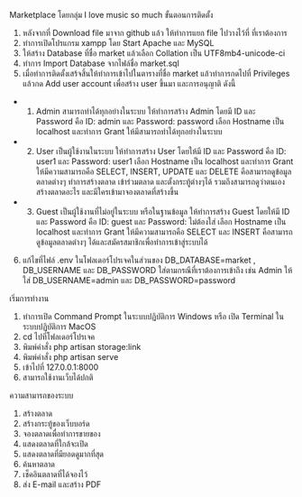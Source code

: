 Marketplace
โดยกลุ่ม I love music so much
ขั้นตอนการติดตั้ง
1. หลังจากที่ Download file มาจาก github แล้ว ให้ทำการแยก file ไปวางไว้ที่ ที่เราต้องการ 
2. ทำการเปิดโปรแกรม xampp โดย Start Apache และ MySQL
3. ให้สร้าง Database ที่ชื่อ market แล้วเลือก Collation เป็น UTF8mb4-unicode-ci
4. ทำการ Import Database จากไฟล์ชื่อ market.sql
5. เมื่อทำการติดตั้งเสร้จสิ้นให้ทำการเข้าไปในตารางที่ชื่อ market แล้วทำการกดไปที่ Privileges แล้วกด Add user account เพื่อสร้าง user ขึ้นมา และการอนุญาติ ดังนี้
- 1. Admin สามารถทำได้ทุกอย่างในระบบ ให้ทำการสร้าง Admin โดยมี ID และ Password คือ ID: admin และ Password: password เลือก Hostname เป็น localhost และทำการ Grant ให้มีสามารถทำได้ทุกอย่างในระบบ
- 2. User เป็นผู้ใช้งานในระบบ ให้ทำการสร้าง User โดยให้มี ID และ Password คือ ID: user1 และ Password: user1 เลือก Hostname เป็น localhost และทำการ Grant ให้มีความสามารถคือ SELECT, INSERT, UPDATE และ DELETE คือสามารถดูข้อมูลตลาดต่างๆ ทำการสร้างตลาด เข้าร่วมตลาด และตั้งกระทู้ต่างๆได้ รวมถึงสามารถดูว่าตนเองสร้างตลาดอะไร และมีใครเข้ามาจองตลาดที่สร้างขึ้น
- 3. Guest เป็นผู้ใช้งานที่ไม่อยู่ในระบบ หรือในฐานข้อมูล ให้ทำการสร้าง Guest โดยให้มี ID และ Password คือ ID: guest และ Password: ไม่ต้องใส่ เลือก Hostname เป็น localhost และทำการ Grant ให้มีความสามารถคือ SELECT และ INSERT คือสามารถดูข้อมูลตลาดต่างๆ ได้และสมัครสมาชิกเพื่อทำการเข้าสู่ระบบได้
6. แก้ไขที่ไฟล์ .env ในโฟลเดอร์โปรเจคในส่วนของ DB_DATABASE=market , DB_USERNAME และ DB_PASSWORD ใส่ตามกรณีที่เราต้องการเข้าถึง เช่น  Admin ให้ใส่ DB_USERNAME=admin และ DB_PASSWORD=password

เริ่มการทำงาน
1. ทำการเปิด Command Prompt ในระบบปฏิบัติการ Windows หรือ เปิด Terminal ในระบบปฏิบัติการ MacOS
2. cd ไปที่โฟลเดอร์โปรเจค
3. พิมพ์คำสั่ง php artisan storage:link
4. พิมพ์คำสั่ง php artisan serve
5. เข้าไปที่ 127.0.0.1:8000
6. สามารถใช้งานเว็บได้ปกติ

ความสามารถของระบบ
1. สร้างตลาด
2. สร้างกระทู้ของเว็บบอร์ด
3. จองตลาดเพื่อทำการขายของ
4. แสดงตลาดที่ใกล้จะเปิด
5. แสดงตลาดที่มียอดดูมากที่สุด
6. ค้นหาตลาด
7. เช็คอินตลาดที่ได้จองไว้
8. ส่ง E-mail และสร้าง PDF
